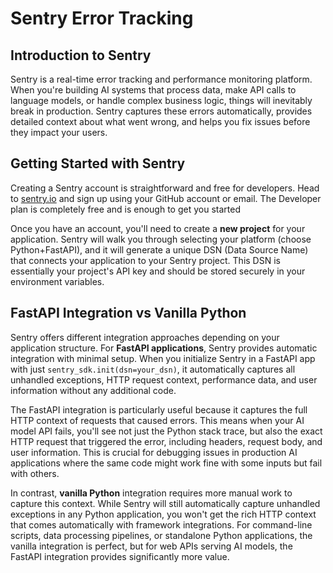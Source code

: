 # Sentry Error Tracking

## Introduction to Sentry

Sentry is a real-time error tracking and performance monitoring platform. When you're building AI systems that process data, make API calls to language models, or handle complex business logic, things will inevitably break in production. Sentry captures these errors automatically, provides detailed context about what went wrong, and helps you fix issues before they impact your users.

## Getting Started with Sentry

Creating a Sentry account is straightforward and free for developers. Head to [sentry.io](https://sentry.io) and sign up using your GitHub account or email. The Developer plan is completely free and is enough to get you started

Once you have an account, you'll need to create a **new project** for your application. Sentry will walk you through selecting your platform (choose Python+FastAPI), and it will generate a unique DSN (Data Source Name) that connects your application to your Sentry project. This DSN is essentially your project's API key and should be stored securely in your environment variables.

## FastAPI Integration vs Vanilla Python

Sentry offers different integration approaches depending on your application structure. For **FastAPI applications**, Sentry provides automatic integration with minimal setup. When you initialize Sentry in a FastAPI app with just `sentry_sdk.init(dsn=your_dsn)`, it automatically captures all unhandled exceptions, HTTP request context, performance data, and user information without any additional code.

The FastAPI integration is particularly useful because it captures the full HTTP context of requests that caused errors. This means when your AI model API fails, you'll see not just the Python stack trace, but also the exact HTTP request that triggered the error, including headers, request body, and user information. This is crucial for debugging issues in production AI applications where the same code might work fine with some inputs but fail with others.

In contrast, **vanilla Python** integration requires more manual work to capture this context. While Sentry will still automatically capture unhandled exceptions in any Python application, you won't get the rich HTTP context that comes automatically with framework integrations. For command-line scripts, data processing pipelines, or standalone Python applications, the vanilla integration is perfect, but for web APIs serving AI models, the FastAPI integration provides significantly more value.